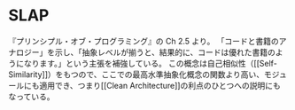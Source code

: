 # SLAP
『プリンシプル・オブ・プログラミング』の Ch 2.5 より。
「コードと書籍のアナロジー」を示し、「抽象レベルが揃うと、結果的に、コードは優れた書籍のようになります。」という主張を補強している。
この概念は自己相似性（[[Self-Similarity]]）をもつので、ここでの最高水準抽象化概念の関数より高い、モジュールにも適用でき、つまり[[Clean Architecture]]の利点のひとつへの説明にもなっている。